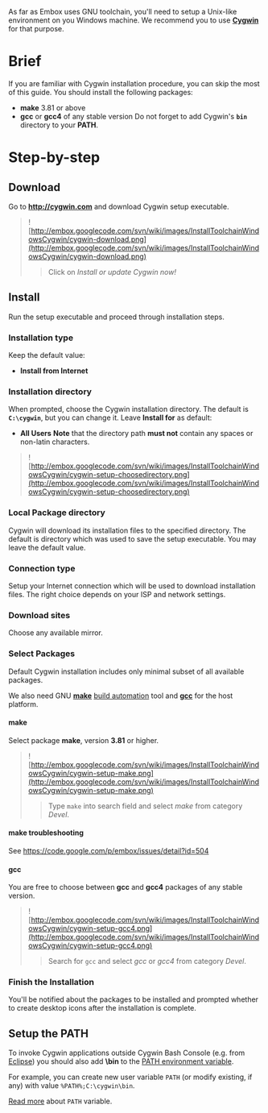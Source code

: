 As far as Embox uses GNU toolchain, you'll need to setup a Unix-like environment
on you Windows machine.
We recommend you to use **[Cygwin](http://en.wikipedia.org/wiki/Cygwin)** for that
purpose.

# Brief #

If you are familiar with Cygwin installation procedure, you can skip the most of
this guide. You should install the following packages:
  * **make** 3.81 or above
  * **gcc** or **gcc4** of any stable version
Do not forget to add Cygwin's **`bin`** directory to your **PATH**.

# Step-by-step #
## Download ##

Go to **http://cygwin.com** and download Cygwin setup executable.
> ![http://embox.googlecode.com/svn/wiki/images/InstallToolchainWindowsCygwin/cygwin-download.png](http://embox.googlecode.com/svn/wiki/images/InstallToolchainWindowsCygwin/cygwin-download.png)
> > Click on _Install or update Cygwin now!_

## Install ##

Run the setup executable and proceed through installation steps.

### Installation type ###

Keep the default value:
  * **Install from Internet**

### Installation directory ###

When prompted, choose the Cygwin installation directory. The default is
**`C:\cygwin`**, but you can change it. Leave **Install for** as default:
  * **All Users**
**Note** that the directory path **must not** contain any spaces or non-latin characters.

> ![http://embox.googlecode.com/svn/wiki/images/InstallToolchainWindowsCygwin/cygwin-setup-choosedirectory.png](http://embox.googlecode.com/svn/wiki/images/InstallToolchainWindowsCygwin/cygwin-setup-choosedirectory.png)

### Local Package directory ###

Cygwin will download its installation files to the specified directory. The
default is directory which was used to save the setup executable. You may leave
the default value.

### Connection type ###

Setup your Internet connection which will be used to download installation
files. The right choice depends on your ISP and network settings.

### Download sites ###

Choose any available mirror.

### Select Packages ###

Default Cygwin installation includes only minimal subset of all available
packages.

We also need GNU **[make](http://en.wikipedia.org/wiki/Make_(software))**
[build automation](http://en.wikipedia.org/wiki/Build_automation) tool and
**[gcc](http://en.wikipedia.org/wiki/GNU_Compiler_Collection)** for the host
platform.

#### make ####

Select package **make**, version **3.81** or higher.
> ![http://embox.googlecode.com/svn/wiki/images/InstallToolchainWindowsCygwin/cygwin-setup-make.png](http://embox.googlecode.com/svn/wiki/images/InstallToolchainWindowsCygwin/cygwin-setup-make.png)
> > Type `make` into search field and select _make_ from category _Devel_.

#### make troubleshooting ####
See https://code.google.com/p/embox/issues/detail?id=504

#### gcc ####

You are free to choose between **gcc** and **gcc4** packages of any stable version.

> ![http://embox.googlecode.com/svn/wiki/images/InstallToolchainWindowsCygwin/cygwin-setup-gcc4.png](http://embox.googlecode.com/svn/wiki/images/InstallToolchainWindowsCygwin/cygwin-setup-gcc4.png)
> > Search for `gcc` and select _gcc_ or _gcc4_ from category _Devel_.

### Finish the Installation ###

You'll be notified about the packages to be installed and prompted whether to
create desktop icons after the installation is complete.

## Setup the PATH ##

To invoke Cygwin applications outside Cygwin Bash Console (e.g. from
[Eclipse](InstallToolchainEclipse.md)) you should also add
**_[<Cygwin root>](#Installation_directory.md)_\bin** to the
[PATH environment variable](InstallToolchainPath#Windows.md).

For example, you can create new user variable `PATH` (or modify existing, if
any) with value `%PATH%;C:\cygwin\bin`.

[Read more](InstallToolchainPath.md) about `PATH` variable.